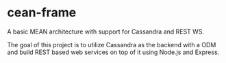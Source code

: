 # cean-frame
A basic MEAN architecture with support for Cassandra and REST WS.

The goal of this project is to utilize Cassandra as the backend with a ODM and build REST based web services on top of it using Node.js and Express.